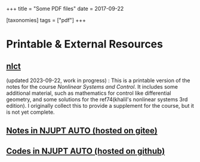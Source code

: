 +++
title = "Some PDF files"
date = 2017-09-22

[taxonomies]
tags = ["pdf"]
+++


# Printable & External Resources 


## [nlct](nlct.pdf)

(updated 2023-09-22, work in progress) : 
This is a printable version of the notes for the course *Nonlinear Systems and Control*.
It includes some additional material, such as mathematics for control like differential geometry, and some solutions for the ref74(khalil's nonlinear systems 3rd edition).
I originally collect this to provide a supplement for the course, 
but it is not yet complete.

## [Notes in NJUPT AUTO (hosted on gitee)](https://xsro.gitee.io/notes/)

## [Codes in NJUPT AUTO (hosted on github)](https://xsro.github.io/university-learning-code/)